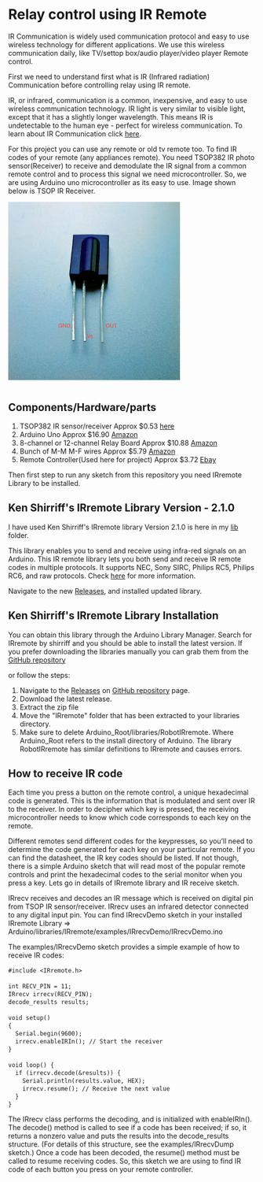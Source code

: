 # Relay control using IR Remote
 IR Communication is widely used communication protocol and easy to use wireless technology for different applications.
 We use this wireless communication daily, like TV/settop box/audio player/video player Remote control. 

First we need to understand first what is IR (Infrared radiation) Communication before controlling relay using IR remote.

IR, or infrared, communication is a common, inexpensive, and easy to use wireless communication technology. IR light is very similar to visible light, except that it has a slightly longer wavelength. This means IR is undetectable to the human eye - perfect for wireless communication. To learn about IR Communication click [here](https://learn.sparkfun.com/tutorials/ir-communication/ir-communication-basics). 

For this project you can use any remote or old tv remote too. To find IR codes of your remote (any appliances remote). You need TSOP382 IR photo sensor(Receiver) to receive and demodulate the IR signal from a common remote control and to process this signal we need microcontroller. So, we are using Arduino uno microcontroller as its easy to use. Image shown below is TSOP IR Receiver.

<img src="https://github.com/mihir8181/Arduino_geek_projects/blob/master/12ch%20Relay%20control%20Using%20IR%20Remote/TSOP382%20IR%20sensor.jpeg" width="350" hight="250"/> 

#  

## Components/Hardware/parts 

1) TSOP382 IR sensor/receiver  Approx $0.53 [here](https://www.alliedelec.com/product/vishay-dale/tsop38238/70331872/?gclid=CjwKCAjwndvlBRANEiwABrR32IOTydD3KtKM1kgRFPIFdYcZSVGTDUAJz0x2V7v3q4aTXxHf_2D5-BoCq68QAvD_BwE&gclsrc=aw.ds)
2) Arduino Uno Approx $16.90 [Amazon](https://www.amazon.com/RoboGets-Compatible-ATmega328P-Microcontroller-Electronics/dp/B01N4LP86I/ref=asc_df_B01N4LP86I/?tag=hyprod-20&linkCode=df0&hvadid=309707619534&hvpos=1o1&hvnetw=g&hvrand=18224100230185066445&hvpone=&hvptwo=&hvqmt=&hvdev=c&hvdvcmdl=&hvlocint=&hvlocphy=9051519&hvtargid=pla-570706401833&psc=1)
3) 8-channel or 12-channel Relay Board Approx $10.88 [Amazon](https://www.amazon.com/8-Channel-Shield-Module-Optocoupler-Arduino/dp/B01ARS8OVQ/ref=asc_df_B01ARS8OVQ/?tag=hyprod-20&linkCode=df0&hvadid=241973970700&hvpos=1o6&hvnetw=g&hvrand=17922889264405877427&hvpone=&hvptwo=&hvqmt=&hvdev=c&hvdvcmdl=&hvlocint=&hvlocphy=9051519&hvtargid=pla-395268347022&psc=1) 
4) Bunch of M-M M-F wires Approx $5.79 [Amazon](https://www.amazon.com/EDGELEC-Breadboard-Optional-Assorted-Multicolored/dp/B07GD2BWPY/ref=sr_1_4?crid=2HVSFC7OD3LH2&keywords=breadboard+wires&qid=1555539468&s=electronics&sprefix=breadboard+wire%2Celectronics%2C222&sr=1-4)
5) Remote Controller(Used here for project) Approx $3.72 [Ebay](https://www.ebay.com/itm/For-3528-5050-RGB-LED-Strip-Light-Mini-3-24-44-Key-IR-Remote-Wireless-Controller/152286320967?var=451484065414&hash=item2374f8d947:m:mRcNXQbJlG1xPvFdzzDc-eQ)


Then first step to run any sketch from this repository you need IRremote Library to be installed. 

## Ken Shirriff's IRremote Library Version - 2.1.0
I have used Ken Shirriff's IRremote library Version 2.1.0 is here in my [lib](https://github.com/mihir8181/Arduino_geek_projects/tree/master/12ch%20Relay%20control%20Using%20IR%20Remote/Lib) folder.

This library enables you to send and receive using infra-red signals on an Arduino. This IR remote library lets you both send and receive IR remote codes in multiple protocols. It supports NEC, Sony SIRC, Philips RC5, Philips RC6, and raw protocols.
Check [here](http://z3t0.github.io/Arduino-IRremote/) for more information.

Navigate to the new [Releases](https://github.com/z3t0/Arduino-IRremote/releases), and installed updated library.

## Ken Shirriff's IRremote Library Installation
You can obtain this library through the Arduino Library Manager. Search for IRremote by shirriff and you should be able to install the latest version. If you prefer downloading the libraries manually you can grab them from the [GitHub repository](https://github.com/z3t0/Arduino-IRremote)

or follow the steps: 
1. Navigate to the [Releases](https://github.com/z3t0/Arduino-IRremote/releases) on [GitHub repository](https://github.com/z3t0/Arduino-IRremote) page.
2. Download the latest release.
3. Extract the zip file
4. Move the "IRremote" folder that has been extracted to your libraries directory.
5. Make sure to delete Arduino_Root/libraries/RobotIRremote. Where Arduino_Root refers to the install directory of Arduino. The library RobotIRremote has similar definitions to IRremote and causes errors.



## How to receive IR code

Each time you press a button on the remote control, a unique hexadecimal code is generated. This is the information that is modulated and sent over IR to the receiver. In order to decipher which key is pressed, the receiving microcontroller needs to know which code corresponds to each key on the remote.

Different remotes send different codes for the keypresses, so you’ll need to determine the code generated for each key on your particular remote. If you can find the datasheet, the IR key codes should be listed. If not though, there is a simple Arduino sketch that will read most of the popular remote controls and print the hexadecimal codes to the serial monitor when you press a key. Lets go in details of IRremote library and IR receive sketch.

IRrecv receives and decodes an IR message which is received on digital pin from TSOP IR sensor/receiver. IRrecv uses an infrared detector connected to any digital input pin. You can find IRrecvDemo sketch in your installed IRremote Library =>  Arduino/libraries/IRremote/examples/IRrecvDemo/IRrecvDemo.ino

The examples/IRrecvDemo sketch provides a simple example of how to receive IR codes:

```
#include <IRremote.h>

int RECV_PIN = 11;
IRrecv irrecv(RECV_PIN);
decode_results results;

void setup()
{
  Serial.begin(9600);
  irrecv.enableIRIn(); // Start the receiver
}

void loop() {
  if (irrecv.decode(&results)) {
    Serial.println(results.value, HEX);
    irrecv.resume(); // Receive the next value
  }
}
```

The IRrecv class performs the decoding, and is initialized with enableIRIn(). The decode() method is called to see if a code has been received; if so, it returns a nonzero value and puts the results into the decode_results structure. (For details of this structure, see the examples/IRrecvDump sketch.) Once a code has been decoded, the resume() method must be called to resume receiving codes.
So, this sketch we are using to find IR code of each button you press on your remote controller.




